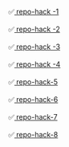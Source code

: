 ✅[ repo-hack -1](https://github.com/AndreinaFp/git_h_1)
<br><br>
✅[ repo-hack -2](https://github.com/AndreinaFp/git_h_2)
<br><br>
✅[ repo-hack -3](https://github.com/AndreinaFp/git_h_3)
<br><br>
✅[ repo-hack -4](https://github.com/AndreinaFp/git_h_4)
<br><br>
✅[ repo-hack-5](https://github.com/AndreinaFp/git_h_5)
<br><br>
✅[ repo-hack-6](https://github.com/AndreinaFp/git_h_6)
<br><br>
✅[ repo-hack-7](https://github.com/AndreinaFp/git_h_7)
<br><br>
✅[ repo-hack-8](https://github.com/AndreinaFp/git_h_8)
